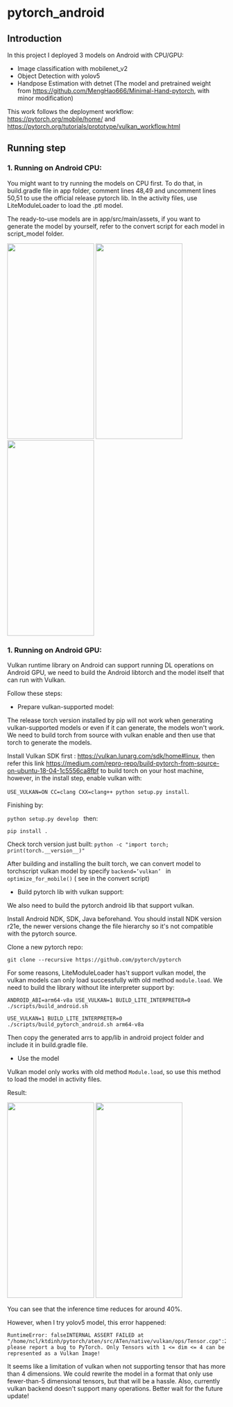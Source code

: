 # pytorch_android

## Introduction
In this project I deployed 3 models on Android with CPU/GPU:
  - Image classification with mobilenet_v2
  - Object Detection with yolov5 
  - Handpose Estimation with detnet (The model and pretrained weight from https://github.com/MengHao666/Minimal-Hand-pytorch, with minor modification)

This work follows the deployment workflow: https://pytorch.org/mobile/home/ and https://pytorch.org/tutorials/prototype/vulkan_workflow.html

## Running step
### 1. Running on Android CPU:

You might want to try running the models on CPU first. To do that, in build.gradle file in app folder, comment lines 48,49 and uncomment lines 50,51 to use the official release pytorch lib. In the activity files, use LiteModuleLoader to load the .ptl model. 

The ready-to-use models are in app/src/main/assets, if you want to generate the model by yourself, refer to the convert script for each model in script_model folder.

<img src="Screenshot1.jpg" width="200" height="450"> <img src="Screenshot2.jpg" width="200" height="450"> <img src="Screenshot3.jpg" width="200" height="450"> 

### 1. Running on Android GPU:
Vulkan runtime library on Android can support running DL operations on Android GPU, we need to build the Android libtorch and the model itself that can run with Vulkan.

Follow these steps:
* Prepare vulkan-supported model:

The release torch version installed by pip will not work when generating vulkan-supported models or even if it can generate, the models won't work. We need to build torch from source with vulkan enable and then use that torch to generate the models.

Install Vulkan SDK first : https://vulkan.lunarg.com/sdk/home#linux, then refer this link https://medium.com/repro-repo/build-pytorch-from-source-on-ubuntu-18-04-1c5556ca8fbf to build torch on your host machine, however, in the install step, enable vulkan with:

```USE_VULKAN=ON CC=clang CXX=clang++ python setup.py install```.

Finishing by:

```python setup.py develop ``` then:

```pip install .```

Check torch version just built: ```python -c "import torch; print(torch.__version__)"```

After building and installing the built torch, we can convert model to torchscript vulkan model by specify ```backend=’vulkan’ ``` in ```optimize_for_mobile()``` ( see in the convert script)

* Build pytorch lib with vulkan support:

We also need to build the pytorch android lib that support vulkan.


Install Android NDK, SDK, Java beforehand. You should install NDK version r21e, the newer versions change the file hierarchy so it's not compatible with the pytorch source.

Clone a new pytorch repo:

```git clone --recursive https://github.com/pytorch/pytorch```

For some reasons, LiteModuleLoader has't support vulkan model, the vulkan models can only load successfully with old method ``` module.load ```. We need to build the library without lite interpreter support by:

```ANDROID_ABI=arm64-v8a USE_VULKAN=1 BUILD_LITE_INTERPRETER=0 ./scripts/build_android.sh```

```USE_VULKAN=1 BUILD_LITE_INTERPRETER=0  ./scripts/build_pytorch_android.sh arm64-v8a```

Then copy the generated arrs to app/lib in android project folder and include it in build.gradle file.

* Use the model

Vulkan model only works with old method ```Module.load```, so use this method to load the model in activity files.

Result:

<img src="Screenshot4.jpg" width="200" height="450"> <img src="Screenshot5.jpg" width="200" height="450">

You can see that the inference time reduces for around 40%.

However, when I try yolov5 model, this error happened: 
```
RuntimeError: falseINTERNAL ASSERT FAILED at "/home/ncl/ktdinh/pytorch/aten/src/ATen/native/vulkan/ops/Tensor.cpp":255, please report a bug to PyTorch. Only Tensors with 1 <= dim <= 4 can be represented as a Vulkan Image!
```
It seems like a limitation of vulkan when not supporting tensor that has more than 4 dimensions. We could rewrite the model in a format that only use fewer-than-5 dimensional tensors, but that will be a hassle. Also, currently vulkan backend doesn't support many operations. Better wait for the future update!

